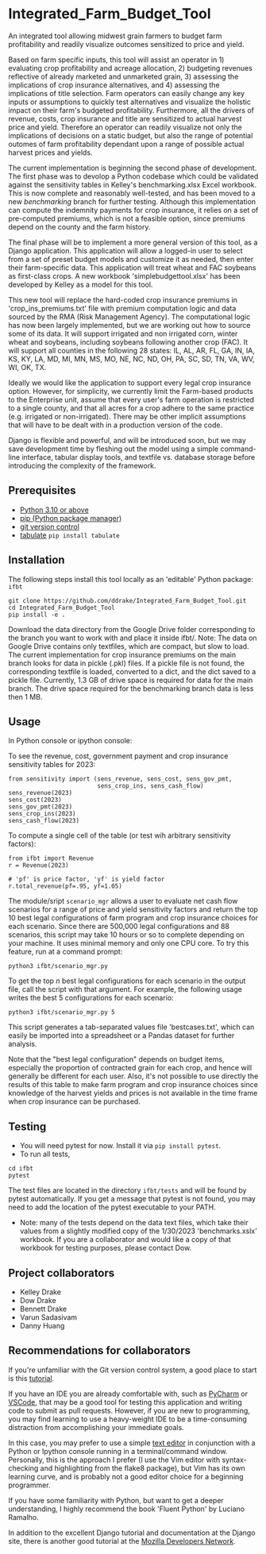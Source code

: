 # Integrated_Farm_Budget_Tool

An integrated tool allowing midwest grain farmers to budget farm profitability and readily visualize outcomes sensitized to price and yield.

Based on farm specific inputs, this tool will assist an operator in 1) evaluating crop profitability and acreage allocation, 2) budgeting revenues reflective of already marketed and unmarketed grain, 3) assessing the implications of crop insurance alternatives, and 4) assessing the implications of title selection.  Farm operators can easily change any key inputs or assumptions to quickly test alternatives and visualize the holistic impact on their farm's budgeted profitability.   Furthermore, all the drivers of revenue, costs, crop insurance and title are sensitized to actual harvest price and yield.  Therefore an operator can readily visualize not only the implications of decisions on a static budget, but also the range of potential outomes of farm profitability dependant upon a range of possible actual harvest prices and yields.

The current implementation is beginning the second phase of development.  The first phase was to devolop a Python codebase which could be validated against the sensitivity tables in Kelley's benchmarking.xlsx Excel workbook.  This is now complete and reasonably well-tested, and has been moved to a new _benchmarking_ branch for further testing.  Although this implementation can compute the indemnity payments for crop insurance, it relies on a set of pre-computed premiums, which is not a feasible option, since premiums depend on the county and the farm history.

The final phase will be to implement a more general version of this tool, as a Django application.  This application will allow a logged-in user to select from a set of preset budget models and customize it as needed, then enter their farm-specific data.  This application will treat wheat and FAC soybeans as first-class crops.  A new workbook 'simplebudgettool.xlsx' has been developed by Kelley as a model for this tool.

This new tool will replace the hard-coded crop insurance premiums in 'crop_ins_premiums.txt' file with premium computation logic and data sourced by the RMA (Risk Management Agency).  The computational logic has now been largely implemented, but we are working out how to source some of its data.  It will support irrigated and non irrigated corn, winter wheat and soybeans, including soybeans following another crop (FAC).  It will support all counties in the following 28 states: IL, AL, AR, FL, GA, IN, IA, KS, KY, LA, MD, MI, MN, MS, MO, NE, NC, ND, OH, PA, SC, SD, TN, VA, WV, WI, OK, TX.

Ideally we would like the application to support every legal crop insurance option.  However, for simplicity, we currently limit the Farm-based products to the Enterprise unit, assume that every user's farm operation is restricted to a single county, and that all acres for a crop adhere to the same practice (e.g. irrigated or non-irrigated).  There may be other implicit assumptions that will have to be dealt with in a production version of the code.

Django is flexible and powerful, and will be introduced soon, but we may save development time by fleshing out the model using a simple command-line interface, tabular display tools, and textfile vs. database storage before introducing the complexity of the framework.


## Prerequisites 

- [Python 3.10 or above](https://www.python.org/)
- [pip (Python package manager)](https://pip.pypa.io/en/stable/installation/)
- [git version control](https://git-scm.com/downloads)
- [tabulate](https://pypi.org/project/tabulate/) `pip install tabulate`

## Installation

The following steps install this tool locally as an 'editable' Python package: `ifbt`

```
git clone https://github.com/ddrake/Integrated_Farm_Budget_Tool.git
cd Integrated_Farm_Budget_Tool
pip install -e .
```

Download the data directory from the Google Drive folder corresponding to the branch you want to work with and place it inside ifbt/.  Note: The data on Google Drive contains only textfiles, which are compact, but slow to load.  The current implementation for crop insurance premiums on the main branch looks for data in pickle (.pkl) files.  If a pickle file is not found, the corresponding textfile is loaded, converted to a dict, and the dict saved to a pickle file.  Currently, 1.3 GB of drive space is required for data for the main branch.  The drive space required for the benchmarking branch data is less then 1 MB.

## Usage

In Python console or ipython console:

To see the revenue, cost, government payment and crop insurance sensitivity tables for 2023:

```
from sensitivity import (sens_revenue, sens_cost, sens_gov_pmt,
                         sens_crop_ins, sens_cash_flow)
sens_revenue(2023)
sens_cost(2023)
sens_gov_pmt(2023)
sens_crop_ins(2023)
sens_cash_flow(2023)
```

To compute a single cell of the table (or test wih arbitrary sensitivity factors): 

```
from ifbt import Revenue
r = Revenue(2023)

# 'pf' is price factor, 'yf' is yield factor
r.total_revenue(pf=.95, yf=1.05)
```

The module/sript `scenario_mgr` allows a user to evaluate net cash flow scenarios for a range of price and yield sensitivity factors and return the top 10 best legal configurations of farm program and crop insurance choices for each scenario.  Since there are 500,000 legal configurations and 88 scenarios, this script may take 10 hours or so to complete depending on your machine.  It uses minimal memory and only one CPU core.  To try this feature, run at a command prompt:

```
python3 ifbt/scenario_mgr.py
```

To get the top *n* best legal configurations for each scenario in the output file, call the script with that argument.  For example, the following usage writes the best 5 configurations for each scenario:

```
python3 ifbt/scenario_mgr.py 5
```

This script generates a tab-separated values file 'bestcases.txt', which can easily be imported into a spreadsheet or a Pandas dataset for further analysis.

Note that the "best legal configuration" depends on budget items, especially the proportion of contracted grain for each crop, and hence will generally be different for each user.  Also, it's not possible to use directly the results of this table to make farm program and crop insurance choices since knowledge of the harvest yields and prices is not available in the time frame when crop insurance can be purchased.

## Testing

- You will need pytest for now.  Install it via `pip install pytest`.
- To run all tests,

```
cd ifbt 
pytest
```

The test files are located in the directory `ifbt/tests` and will be found by pytest automatically.  If you get a message that pytest is not found, you may need to add the location of the pytest executable to your PATH.
- Note: many of the tests depend on the data text files, which take their values from a slightly modified copy of the 1/30/2023 'benchmarks.xslx' workbook.  If you are a collaborator and would like a copy of that workbook for testing purposes, please contact Dow.

## Project collaborators

- Kelley Drake
- Dow Drake
- Bennett Drake
- Varun Sadasivam
- Danny Huang

## Recommendations for collaborators

If you're unfamiliar with the Git version control system, a good place to start is this [tutorial](https://docs.github.com/en/get-started/quickstart/hello-world).

If you have an IDE you are already comfortable with, such as [PyCharm](https://www.jetbrains.com/pycharm/) or [VSCode](https://code.visualstudio.com/), that may be a good tool for testing this application and writing code to submit as pull requests.  However, if you are new to programming, you may find learning to use a heavy-weight IDE to be a time-consuming distraction from accomplishing your immediate goals.

In this case, you may prefer to use a simple [text editor](https://en.wikipedia.org/wiki/List_of_text_editors) in conjunction with a Python or Ipython console running in a terminal/command window.  Personally, this is the approach I prefer (I use the Vim editor with syntax-checking and highlighting from the flake8 package), but Vim has its own learning curve, and is probably not a good editor choice for a beginning programmer.

If you have some familiarity with Python, but want to get a deeper understanding, I highly recommend the book 'Fluent Python' by Luciano Ramalho.

In addition to the excellent Django tutorial and documentation at the Django site, there is another good tutorial at the [Mozilla Developers Network](https://developer.mozilla.org/en-US/docs/Learn/Server-side/Django).
